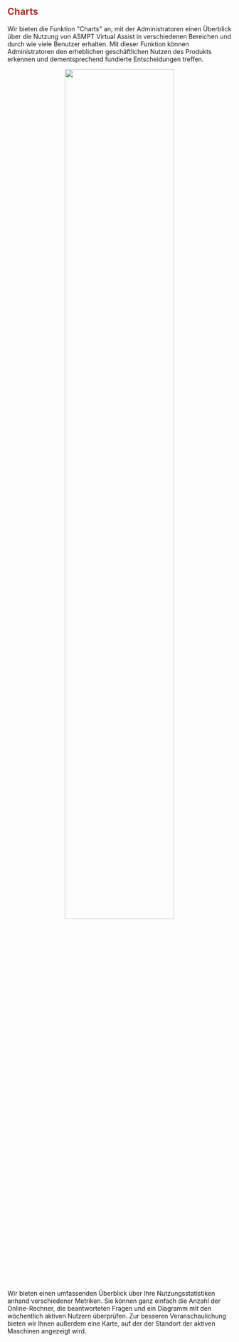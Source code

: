 ## <span style="color:#ac3229">**Charts** </span>


Wir bieten die Funktion "Charts" an, mit der Administratoren einen Überblick über die Nutzung von ASMPT Virtual Assist in verschiedenen Bereichen und durch wie viele Benutzer erhalten. Mit dieser Funktion können Administratoren den erheblichen geschäftlichen Nutzen des Produkts erkennen und dementsprechend fundierte Entscheidungen treffen.


<p align="center"><img src="https://i.imgur.com/0Y2lGyr.png" width="70%"></p>

Wir bieten einen umfassenden Überblick über Ihre Nutzungsstatistiken anhand verschiedener Metriken. Sie können ganz einfach die Anzahl der Online-Rechner, die beantworteten Fragen und ein Diagramm mit den wöchentlich aktiven Nutzern überprüfen. Zur besseren Veranschaulichung bieten wir Ihnen außerdem eine Karte, auf der der Standort der aktiven Maschinen angezeigt wird.